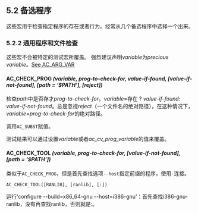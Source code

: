 ## 5.2 备选程序
这些宏用于检查指定程序的存在或者行为。经常从几个备选程序中选择一个出来。

### 5.2.2 通用程序和文件检查
这些宏不会被特定的测试宏所覆盖。
强烈建议声明*variable*为*precious variable*。[See AC_ARG_VAR](7.测试结果.md#ac_arg_var)

#### AC_CHECK_PROG *(variable, prog-to-check-for, value-if-found, [value-if-not-found], [path = ‘$PATH’], [reject])*
检查*path*中是否存才*prog-to-check-for*。*variable*=存在 ? *value-if-found*: *value-if-not-found*。总是忽视*reject*（一个文件名的绝对路径），在这种情况下，*variable*=*prog-to-check-for*的绝对路径。

调用`AC_SUBST`赋值。

测试结果可以通过设置*variable*或者*ac_cv_prog_variable*的值来覆盖。

#### AC_CHECK_TOOL *(variable, prog-to-check-for, [value-if-not-found], [path = ‘$PATH’])*
类似于`AC_CHECK_PROG`，但是首先查找选项`--host`指定前缀的程序，使用`-`连接。
```
AC_CHECK_TOOL([RANLIB], [ranlib], [:])
```
运行‘configure --build=x86_64-gnu --host=i386-gnu’：首先查找i386-gnu-ranlib，没有再查找ranlib，否则就是:。

